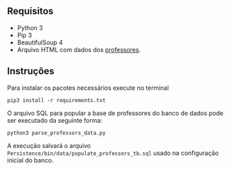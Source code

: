 ## Requisitos

* Python 3
* Pip 3
* BeautifulSoup 4
* Arquivo HTML com dados dos [professores](https://dcc.ufmg.br/dcc/?q=pt-br/professores).

## Instruções

Para instalar os pacotes necessários execute no terminal
```
pip3 install -r requirements.txt
```

O arquivo SQL para popular a base de professores do banco de dados pode ser executado da seguinte forma:

```
python3 parse_professors_data.py
```

A execução salvará o arquivo ```Persistence/bin/data/populate_professors_tb.sql``` usado na configuração inicial do banco.